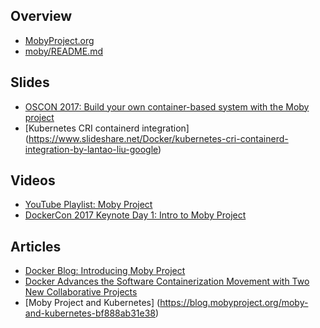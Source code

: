 ## Overview
- [MobyProject.org](https://mobyproject.org/)
- [moby/README.md](https://github.com/moby/moby/blob/moby/README.md)

## Slides

- [OSCON 2017: Build your own container-based system with the Moby project](https://www.slideshare.net/chanezon/oscon-2017-build-your-own-containerbased-system-with-the-moby-project)
- [Kubernetes CRI containerd integration] (https://www.slideshare.net/Docker/kubernetes-cri-containerd-integration-by-lantao-liu-google)

## Videos
- [YouTube Playlist: Moby Project](https://www.youtube.com/playlist?list=PLkA60AVN3hh_eRYZIlUEYQFNN69iulTAk)
- [DockerCon 2017 Keynote Day 1: Intro to Moby Project](https://www.youtube.com/watch?v=hwkqju_BXEo&feature=youtu.be&t=1h15m25s)

## Articles

- [Docker Blog: Introducing Moby Project ](https://blog.docker.com/2017/04/introducing-the-moby-project/)
- [Docker Advances the Software Containerization Movement with Two New Collaborative Projects](https://www.docker.com/docker-news-and-press/docker-advances-software-containerization-movement-two-new-collaborative)
- [Moby Project and Kubernetes] (https://blog.mobyproject.org/moby-and-kubernetes-bf888ab31e38)
